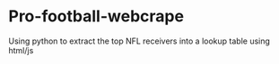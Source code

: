 # Pro-football-webcrape
Using python to extract the top NFL receivers into a lookup table using html/js
